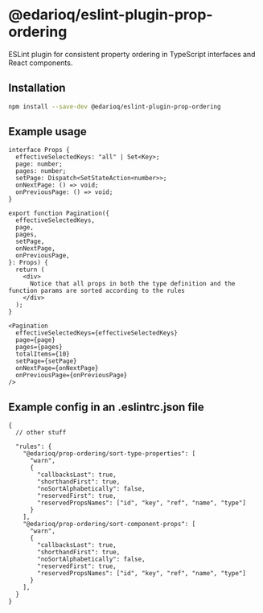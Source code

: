 # @edarioq/eslint-plugin-prop-ordering

ESLint plugin for consistent property ordering in TypeScript interfaces and React components.

## Installation

```bash
npm install --save-dev @edarioq/eslint-plugin-prop-ordering
```

## Example usage

```
interface Props {
  effectiveSelectedKeys: "all" | Set<Key>;
  page: number;
  pages: number;
  setPage: Dispatch<SetStateAction<number>>;
  onNextPage: () => void;
  onPreviousPage: () => void;
}

export function Pagination({
  effectiveSelectedKeys,
  page,
  pages,
  setPage,
  onNextPage,
  onPreviousPage,
}: Props) {
  return (
    <div>
      Notice that all props in both the type definition and the function params are sorted according to the rules
    </div>
  );
}

<Pagination
  effectiveSelectedKeys={effectiveSelectedKeys}
  page={page}
  pages={pages}
  totalItems={10}
  setPage={setPage}
  onNextPage={onNextPage}
  onPreviousPage={onPreviousPage}
/>
```

## Example config in an .eslintrc.json file

```
{
  // other stuff

  "rules": {
    "@edarioq/prop-ordering/sort-type-properties": [
      "warn",
      {
        "callbacksLast": true,
        "shorthandFirst": true,
        "noSortAlphabetically": false,
        "reservedFirst": true,
        "reservedPropsNames": ["id", "key", "ref", "name", "type"]
      }
    ],
    "@edarioq/prop-ordering/sort-component-props": [
      "warn",
      {
        "callbacksLast": true,
        "shorthandFirst": true,
        "noSortAlphabetically": false,
        "reservedFirst": true,
        "reservedPropsNames": ["id", "key", "ref", "name", "type"]
      }
    ],
  }
}
```
